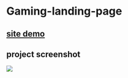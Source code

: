 # Gaming-landing-page

## [site demo](https://khalilhasan23.github.io/Gaming-landing-page/)


## project screenshot
![](https://github.com/khalilhasan23/Gaming-landing-page/blob/main/Screenshot.png)
